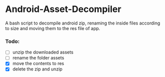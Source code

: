 # Android-Asset-Decompiler

A bash script to decompile android zip, renaming the inside files according to size and moving them to the res file of app.

### Todo:
- [ ] unzip the downloaded assets
- [ ] rename the folder assets
- [x] move the contents to res
- [x] delete the zip and unzip
